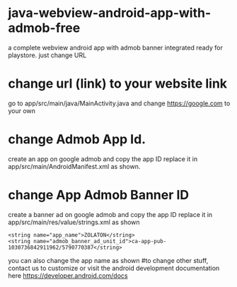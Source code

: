 # java-webview-android-app-with-admob-free
a complete webview android app with admob banner integrated ready for playstore. just change URL


# change url (link) to your website link

go to app/src/main/java/MainActivity.java and change https://google.com to your own

# change Admob App Id.

create an app on google admob and copy the app ID
replace it in app/src/main/AndroidManifest.xml  as shown.
      <meta-data
                android:name="com.google.android.gms.ads.APPLICATION_ID"
                android:value="ca-app-pub-2149467304464794~1731848714" />

# change App Admob Banner ID

create a banner ad on google admob and copy the app ID
replace it in app/src/main/res/value/strings.xml as shown

    <string name="app_name">ZOLATON</string>
    <string name="admob_banner_ad_unit_id">ca-app-pub-1030736842911962/5790770387</string>

you can also change the app name as shown
#to change other stuff, contact us to customize or visit the android development documentation here
https://developer.android.com/docs

